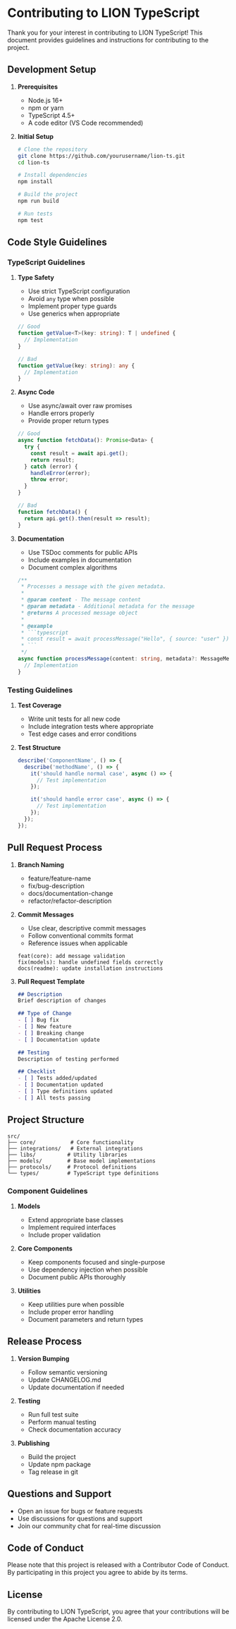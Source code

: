 # Contributing to LION TypeScript

Thank you for your interest in contributing to LION TypeScript! This document provides guidelines and instructions for contributing to the project.

## Development Setup

1. **Prerequisites**
   - Node.js 16+
   - npm or yarn
   - TypeScript 4.5+
   - A code editor (VS Code recommended)

2. **Initial Setup**
   ```bash
   # Clone the repository
   git clone https://github.com/yourusername/lion-ts.git
   cd lion-ts

   # Install dependencies
   npm install

   # Build the project
   npm run build

   # Run tests
   npm test
   ```

## Code Style Guidelines

### TypeScript Guidelines

1. **Type Safety**
   - Use strict TypeScript configuration
   - Avoid `any` type when possible
   - Implement proper type guards
   - Use generics when appropriate

   ```typescript
   // Good
   function getValue<T>(key: string): T | undefined {
     // Implementation
   }

   // Bad
   function getValue(key: string): any {
     // Implementation
   }
   ```

2. **Async Code**
   - Use async/await over raw promises
   - Handle errors properly
   - Provide proper return types

   ```typescript
   // Good
   async function fetchData(): Promise<Data> {
     try {
       const result = await api.get();
       return result;
     } catch (error) {
       handleError(error);
       throw error;
     }
   }

   // Bad
   function fetchData() {
     return api.get().then(result => result);
   }
   ```

3. **Documentation**
   - Use TSDoc comments for public APIs
   - Include examples in documentation
   - Document complex algorithms

   ```typescript
   /**
    * Processes a message with the given metadata.
    * 
    * @param content - The message content
    * @param metadata - Additional metadata for the message
    * @returns A processed message object
    * 
    * @example
    * ```typescript
    * const result = await processMessage("Hello", { source: "user" });
    * ```
    */
   async function processMessage(content: string, metadata?: MessageMetadata): Promise<Message> {
     // Implementation
   }
   ```

### Testing Guidelines

1. **Test Coverage**
   - Write unit tests for all new code
   - Include integration tests where appropriate
   - Test edge cases and error conditions

2. **Test Structure**
   ```typescript
   describe('ComponentName', () => {
     describe('methodName', () => {
       it('should handle normal case', async () => {
         // Test implementation
       });

       it('should handle error case', async () => {
         // Test implementation
       });
     });
   });
   ```

## Pull Request Process

1. **Branch Naming**
   - feature/feature-name
   - fix/bug-description
   - docs/documentation-change
   - refactor/refactor-description

2. **Commit Messages**
   - Use clear, descriptive commit messages
   - Follow conventional commits format
   - Reference issues when applicable

   ```
   feat(core): add message validation
   fix(models): handle undefined fields correctly
   docs(readme): update installation instructions
   ```

3. **Pull Request Template**
   ```markdown
   ## Description
   Brief description of changes

   ## Type of Change
   - [ ] Bug fix
   - [ ] New feature
   - [ ] Breaking change
   - [ ] Documentation update

   ## Testing
   Description of testing performed

   ## Checklist
   - [ ] Tests added/updated
   - [ ] Documentation updated
   - [ ] Type definitions updated
   - [ ] All tests passing
   ```

## Project Structure

```
src/
├── core/           # Core functionality
├── integrations/   # External integrations
├── libs/          # Utility libraries
├── models/        # Base model implementations
├── protocols/     # Protocol definitions
└── types/         # TypeScript type definitions
```

### Component Guidelines

1. **Models**
   - Extend appropriate base classes
   - Implement required interfaces
   - Include proper validation

2. **Core Components**
   - Keep components focused and single-purpose
   - Use dependency injection when possible
   - Document public APIs thoroughly

3. **Utilities**
   - Keep utilities pure when possible
   - Include proper error handling
   - Document parameters and return types

## Release Process

1. **Version Bumping**
   - Follow semantic versioning
   - Update CHANGELOG.md
   - Update documentation if needed

2. **Testing**
   - Run full test suite
   - Perform manual testing
   - Check documentation accuracy

3. **Publishing**
   - Build the project
   - Update npm package
   - Tag release in git

## Questions and Support

- Open an issue for bugs or feature requests
- Use discussions for questions and support
- Join our community chat for real-time discussion

## Code of Conduct

Please note that this project is released with a Contributor Code of Conduct. By participating in this project you agree to abide by its terms.

## License

By contributing to LION TypeScript, you agree that your contributions will be licensed under the Apache License 2.0.
